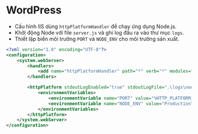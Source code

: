 # WordPress

- Cấu hình IIS dùng `httpPlatformHandler` để chạy ứng dụng Node.js.
- Khởi động Node với file `server.js` và ghi log đầu ra vào thư mục `logs`.
- Thiết lập biến môi trường `PORT` và `NODE_ENV` cho môi trường sản xuất.

```xml
<?xml version="1.0" encoding="UTF-8"?>
<configuration>
    <system.webServer>
        <handlers>
            <add name="httpPlatformHandler" path="*" verb="*" modules="httpPlatformHandler" resourceType="Unspecified" requireAccess="Script" />
        </handlers>

        <httpPlatform stdoutLogEnabled="true" stdoutLogFile=".\logs\node.log" startupTimeLimit="20" processPath="C:\Program Files\nodejs\node.exe" arguments=".\server.js">
            <environmentVariables>
                <environmentVariable name="PORT" value="%HTTP_PLATFORM_PORT%" />
                <environmentVariable name="NODE_ENV" value="Production" />
            </environmentVariables>
        </httpPlatform>
    </system.webServer>
</configuration>
```

